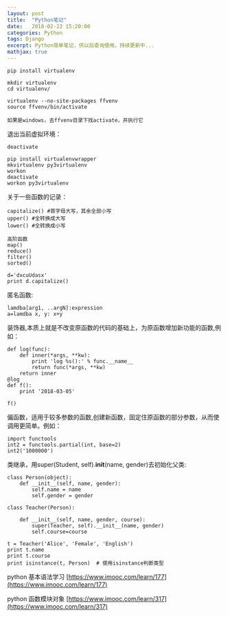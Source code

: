 ```yaml
---
layout: post
title:  "Python笔记"
date:   2018-02-22 15:20:00
categories: Python
tags: Django
excerpt: Python简单笔记，供以后查询使用，持续更新中...
mathjax: true
---
```


```
pip install virtualenv
```

```
mkdir virtualenv
cd virtualenv/

virtualenv --no-site-packages ffvenv
source ffvenv/bin/activate

如果是windows，去ffvenv目录下找activate，并执行它

```
退出当前虚拟环境：
```
deactivate
```

```
pip install virtualenvwrapper
mkvirtualenv py3virtualenv
workon
deactivate
workon py3virtualenv
```


关于一些函数的记录：
```
capitalize() #首字母大写，其余全部小写 
upper() #全转换成大写
lower() #全转换成小写

高阶函数
map()
reduce()
filter()
sorted()
```
```
d='dxcuUdasx'
print d.capitalize()
```
匿名函数:
```
lamdba[arg1, ..argN]:expression
a=lamdba x, y: x+y
```

装饰器,本质上就是不改变原函数的代码的基础上，为原函数增加新功能的函数,例如：
```
def log(func):
    def inner(*args, **kw):
        print 'log %s():' % func.__name__
        return func(*args, **kw)
    return inner
@log
def f():
    print '2018-03-05'

f()
```

偏函数，适用于较多参数的函数,创建新函数，固定住原函数的部分参数，从而使调用更简单。例如：
```
import functools
int2 = functools.partial(int, base=2)
int2('1000000')
```

类继承，用super(Student, self).__init__(name, gender)去初始化父类:
```
class Person(object):
    def __init__(self, name, gender):
        self.name = name
        self.gender = gender

class Teacher(Person):

    def __init__(self, name, gender, course):
        super(Teacher, self).__init__(name, gender)
        self.course=course

t = Teacher('Alice', 'Female', 'English')
print t.name
print t.course
print isinstance(t, Person)  # 使用isinstance判断类型
```


python 基本语法学习  [https://www.imooc.com/learn/177](https://www.imooc.com/learn/177)

python 函数模块对象  [https://www.imooc.com/learn/317](https://www.imooc.com/learn/317)

